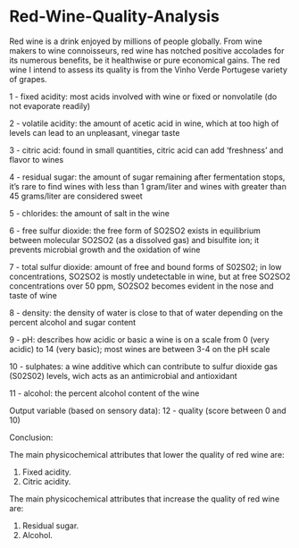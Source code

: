 # Red-Wine-Quality-Analysis
Red wine is a drink enjoyed by millions of people globally. From wine makers to wine connoisseurs, red wine has notched positive accolades for its numerous benefits, be it healthwise or pure economical gains. The red wine I intend to assess its quality  is from the Vinho Verde Portugese variety of  grapes.

1 - fixed acidity: most acids involved with wine or fixed or nonvolatile (do not evaporate readily)

2 - volatile acidity: the amount of acetic acid in wine, which at too high of levels can lead to an unpleasant, vinegar taste

3 - citric acid: found in small quantities, citric acid can add ‘freshness’ and flavor to wines

4 - residual sugar: the amount of sugar remaining after fermentation stops, it’s rare to find wines with less than 1 gram/liter and wines with greater than 45 grams/liter are considered sweet

5 - chlorides: the amount of salt in the wine

6 - free sulfur dioxide: the free form of SO2SO2 exists in equilibrium between molecular SO2SO2 (as a dissolved gas) and bisulfite ion; it prevents microbial growth and the oxidation of wine

7 - total sulfur dioxide: amount of free and bound forms of S02S02; in low concentrations, SO2SO2 is mostly undetectable in wine, but at free SO2SO2 concentrations over 50 ppm, SO2SO2 becomes evident in the nose and taste of wine

8 - density: the density of water is close to that of water depending on the percent alcohol and sugar content

9 - pH: describes how acidic or basic a wine is on a scale from 0 (very acidic) to 14 (very basic); most wines are between 3-4 on the pH scale

10 - sulphates: a wine additive which can contribute to sulfur dioxide gas (S02S02) levels, wich acts as an antimicrobial and antioxidant

11 - alcohol: the percent alcohol content of the wine

Output variable (based on sensory data):
12 - quality (score between 0 and 10)


Conclusion:

The main physicochemical attributes that lower the quality of red wine are:
1.	Fixed acidity.
2.	Citric acidity.

The main physicochemical attributes that  increase the quality of red wine are:
1.	Residual sugar.
2.	Alcohol.



